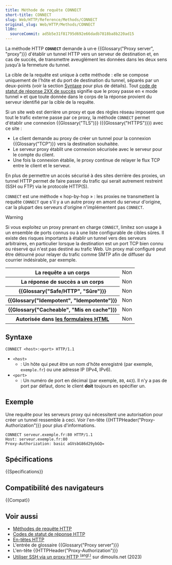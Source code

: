 ```yaml
---
title: Méthode de requête CONNECT
short-title: CONNECT
slug: Web/HTTP/Reference/Methods/CONNECT
original_slug: Web/HTTP/Methods/CONNECT
l10n:
  sourceCommit: ad5b5e31f81795d692e66dadb7818ba8b220ad15
---
```


La méthode HTTP **`CONNECT`** demande à un·e {{Glossary("Proxy server", "proxy")}} d'établir un tunnel HTTP vers un serveur de destination et, en cas de succès, de transmettre aveuglément les données dans les deux sens jusqu'à la fermeture du tunnel.

La cible de la requête est unique à cette méthode&nbsp;: elle se compose uniquement de l'hôte et du port de destination du tunnel, séparés par un deux-points (voir la section [Syntaxe](#syntaxe) pour plus de détails).
Tout [code de statut de réponse 2XX de succès](/fr/docs/Web/HTTP/Reference/Status#réponses_de_succès) signifie que le proxy passe en «&nbsp;mode tunnel&nbsp;» et que toute donnée dans le corps de la réponse provient du serveur identifié par la cible de la requête.

Si un site web est derrière un proxy et que des règles réseau imposent que tout le trafic externe passe par ce proxy, la méthode `CONNECT` permet d'établir une connexion {{Glossary("TLS")}} ({{Glossary("HTTPS")}}) avec ce site&nbsp;:

- Le client demande au proxy de créer un tunnel pour la connexion {{Glossary("TCP")}} vers la destination souhaitée.
- Le serveur proxy établit une connexion sécurisée avec le serveur pour le compte du client.
- Une fois la connexion établie, le proxy continue de relayer le flux TCP entre le client et le serveur.

En plus de permettre un accès sécurisé à des sites derrière des proxies, un tunnel HTTP permet de faire passer du trafic qui serait autrement restreint (SSH ou FTP) via le protocole HTTP(S).

`CONNECT` est une méthode «&nbsp;hop-by-hop&nbsp;»&nbsp;: les proxies ne transmettent la requête `CONNECT` que s'il y a un autre proxy en amont du serveur d'origine, car la plupart des serveurs d'origine n'implémentent pas `CONNECT`.

> [!WARNING]
> Si vous exploitez un proxy prenant en charge `CONNECT`, limitez son usage à un ensemble de ports connus ou à une liste configurable de cibles sûres.
> Il existe des risques importants à établir un tunnel vers des serveurs arbitraires, en particulier lorsque la destination est un port TCP bien connu ou réservé qui n'est pas destiné au trafic Web.
> Un proxy mal configuré peut être détourné pour relayer du trafic comme SMTP afin de diffuser du courrier indésirable, par exemple.

<table class="properties">
  <tbody>
    <tr>
      <th scope="row">La requête a un corps</th>
      <td>Non</td>
    </tr>
    <tr>
      <th scope="row">La réponse de succès a un corps</th>
      <td>Non</td>
    </tr>
    <tr>
      <th scope="row">{{Glossary("Safe/HTTP", "Sûre")}}</th>
      <td>Non</td>
    </tr>
    <tr>
      <th scope="row">{{Glossary("Idempotent", "Idempotente")}}</th>
      <td>Non</td>
    </tr>
    <tr>
      <th scope="row">{{Glossary("Cacheable", "Mis en cache")}}</th>
      <td>Non</td>
    </tr>
    <tr>
      <th scope="row">
        Autorisée dans <a href="/fr/docs/Learn_web_development/Extensions/Forms">les formulaires HTML</a>
      </th>
      <td>Non</td>
    </tr>
  </tbody>
</table>

## Syntaxe

```http
CONNECT <host>:<port> HTTP/1.1
```

- `<host>`
  - : Un hôte qui peut être un nom d'hôte enregistré (par exemple, `exemple.fr`) ou une adresse IP (IPv4, IPv6).
- `<port>`
  - : Un numéro de port en décimal (par exemple, `80`, `443`). Il n'y a pas de port par défaut, donc le client **doit** toujours en spécifier un.

## Exemple

Une requête pour les serveurs proxy qui nécessitent une autorisation pour créer un tunnel ressemble à ceci.
Voir l'en-tête {{HTTPHeader("Proxy-Authorization")}} pour plus d'informations.

```http
CONNECT serveur.exemple.fr:80 HTTP/1.1
Host: serveur.exemple.fr:80
Proxy-Authorization: basic aGVsbG86d29ybGQ=
```

## Spécifications

{{Specifications}}

## Compatibilité des navigateurs

{{Compat}}

## Voir aussi

- [Méthodes de requête HTTP](/fr/docs/Web/HTTP/Reference/Methods)
- [Codes de statut de réponse HTTP](/fr/docs/Web/HTTP/Reference/Status)
- [En-têtes HTTP](/fr/docs/Web/HTTP/Reference/Headers)
- L'entrée de glossaire {{Glossary("Proxy server")}}
- L'en-tête {{HTTPHeader("Proxy-Authorization")}}
- [Utiliser SSH via un proxy HTTP <sup>(angl.)</sup>](https://www.dimoulis.net/posts/ssh-over-proxy/) sur dimoulis.net (2023)
